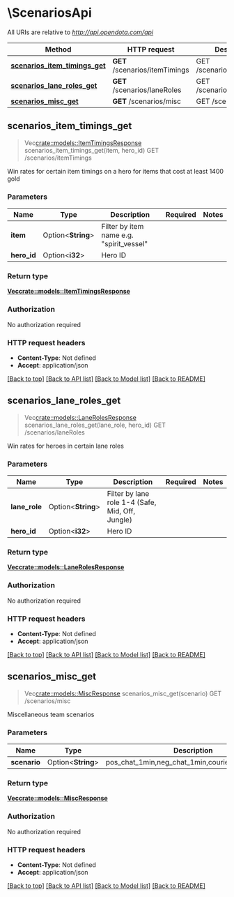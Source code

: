 # \ScenariosApi

All URIs are relative to *http://api.opendota.com/api*

Method | HTTP request | Description
------------- | ------------- | -------------
[**scenarios_item_timings_get**](ScenariosApi.md#scenarios_item_timings_get) | **GET** /scenarios/itemTimings | GET /scenarios/itemTimings
[**scenarios_lane_roles_get**](ScenariosApi.md#scenarios_lane_roles_get) | **GET** /scenarios/laneRoles | GET /scenarios/laneRoles
[**scenarios_misc_get**](ScenariosApi.md#scenarios_misc_get) | **GET** /scenarios/misc | GET /scenarios/misc



## scenarios_item_timings_get

> Vec<crate::models::ItemTimingsResponse> scenarios_item_timings_get(item, hero_id)
GET /scenarios/itemTimings

Win rates for certain item timings on a hero for items that cost at least 1400 gold

### Parameters


Name | Type | Description  | Required | Notes
------------- | ------------- | ------------- | ------------- | -------------
**item** | Option<**String**> | Filter by item name e.g. \"spirit_vessel\" |  |
**hero_id** | Option<**i32**> | Hero ID |  |

### Return type

[**Vec<crate::models::ItemTimingsResponse>**](ItemTimingsResponse.md)

### Authorization

No authorization required

### HTTP request headers

- **Content-Type**: Not defined
- **Accept**: application/json

[[Back to top]](#) [[Back to API list]](../README.md#documentation-for-api-endpoints) [[Back to Model list]](../README.md#documentation-for-models) [[Back to README]](../README.md)


## scenarios_lane_roles_get

> Vec<crate::models::LaneRolesResponse> scenarios_lane_roles_get(lane_role, hero_id)
GET /scenarios/laneRoles

Win rates for heroes in certain lane roles

### Parameters


Name | Type | Description  | Required | Notes
------------- | ------------- | ------------- | ------------- | -------------
**lane_role** | Option<**String**> | Filter by lane role 1-4 (Safe, Mid, Off, Jungle) |  |
**hero_id** | Option<**i32**> | Hero ID |  |

### Return type

[**Vec<crate::models::LaneRolesResponse>**](LaneRolesResponse.md)

### Authorization

No authorization required

### HTTP request headers

- **Content-Type**: Not defined
- **Accept**: application/json

[[Back to top]](#) [[Back to API list]](../README.md#documentation-for-api-endpoints) [[Back to Model list]](../README.md#documentation-for-models) [[Back to README]](../README.md)


## scenarios_misc_get

> Vec<crate::models::MiscResponse> scenarios_misc_get(scenario)
GET /scenarios/misc

Miscellaneous team scenarios

### Parameters


Name | Type | Description  | Required | Notes
------------- | ------------- | ------------- | ------------- | -------------
**scenario** | Option<**String**> | pos_chat_1min,neg_chat_1min,courier_kill,first_blood |  |

### Return type

[**Vec<crate::models::MiscResponse>**](MiscResponse.md)

### Authorization

No authorization required

### HTTP request headers

- **Content-Type**: Not defined
- **Accept**: application/json

[[Back to top]](#) [[Back to API list]](../README.md#documentation-for-api-endpoints) [[Back to Model list]](../README.md#documentation-for-models) [[Back to README]](../README.md)


